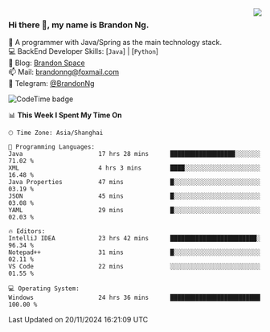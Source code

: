 <img  align="right" src="https://github-readme-stats-brandon0824.vercel.app/api/top-langs/?username=brandon0824&layout=compact">

### Hi there 👋, my name is Brandon Ng.

🌱 A programmer with Java/Spring as the main technology stack.  
💻 BackEnd Developer Skills: [`Java`] | [`Python`]  
📝 Blog: [Brandon Space](https://brandonng.tech)  
📫 Mail: brandonng@foxmail.com  
📰 Telegram: [@BrandonNg](https://t.me/BrandonNg24)  

![CodeTime badge](https://img.shields.io/endpoint?style=flat-square&url=https%3A%2F%2Fapi.codetime.dev%2Fshield%3Fid%3D128%26project%3D%26in%3D604800000)

<!--START_SECTION:waka-->
📊 **This Week I Spent My Time On** 

```text
🕑︎ Time Zone: Asia/Shanghai

💬 Programming Languages: 
Java                     17 hrs 28 mins      ██████████████████░░░░░░░   71.02 % 
XML                      4 hrs 3 mins        ████░░░░░░░░░░░░░░░░░░░░░   16.48 % 
Java Properties          47 mins             █░░░░░░░░░░░░░░░░░░░░░░░░   03.19 % 
JSON                     45 mins             █░░░░░░░░░░░░░░░░░░░░░░░░   03.08 % 
YAML                     29 mins             █░░░░░░░░░░░░░░░░░░░░░░░░   02.03 % 

🔥 Editors: 
IntelliJ IDEA            23 hrs 42 mins      ████████████████████████░   96.34 % 
Notepad++                31 mins             █░░░░░░░░░░░░░░░░░░░░░░░░   02.11 % 
VS Code                  22 mins             ░░░░░░░░░░░░░░░░░░░░░░░░░   01.55 % 

💻 Operating System: 
Windows                  24 hrs 36 mins      █████████████████████████   100.00 % 
```


 Last Updated on 20/11/2024 16:21:09 UTC
<!--END_SECTION:waka-->
